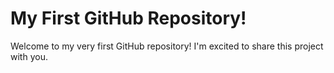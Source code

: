 # My First GitHub Repository!  
Welcome to my very first GitHub repository! I'm excited to share this project with you.

